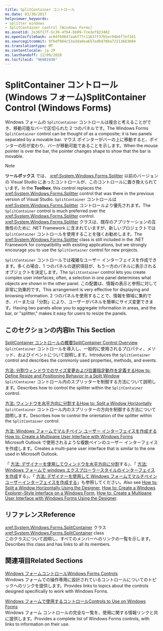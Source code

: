 ```yaml
---
title: SplitContainer コントロール
ms.date: 03/30/2017
helpviewer_keywords:
- splitter windows
- SplitContainer control [Windows Forms]
ms.assetid: 2e36f17f-5c39-4fb4-bb09-7ce3ef823402
ms.openlocfilehash: ac04f60847aa6f77c11637f37b5ec94b6f7ef341
ms.sourcegitcommit: 9f6df084c53a3da0ea657ed0d708a72213683084
ms.translationtype: MT
ms.contentlocale: ja-JP
ms.lasthandoff: 12/09/2020
ms.locfileid: "96982436"
---
```

# <a name="splitcontainer-control-windows-forms"></a><span data-ttu-id="5397a-102">SplitContainer コントロール (Windows フォーム)</span><span class="sxs-lookup"><span data-stu-id="5397a-102">SplitContainer Control (Windows Forms)</span></span>
<span data-ttu-id="5397a-103">Windows フォームの `SplitContainer` コントロールは複合と考えることができ、移動可能なバーで区切られた 2 つのパネルです。</span><span class="sxs-lookup"><span data-stu-id="5397a-103">The Windows Forms `SplitContainer` control can be thought of as a composite; it is two panels separated by a movable bar.</span></span> <span data-ttu-id="5397a-104">マウス ポインターがバーの上に移動すると、ポインターの形が変わり、バーが移動可能であることを示します。</span><span class="sxs-lookup"><span data-stu-id="5397a-104">When the mouse pointer is over the bar, the pointer changes shape to show that the bar is movable.</span></span>  
  
> [!NOTE]
> <span data-ttu-id="5397a-105">**ツールボックス** では、 <xref:System.Windows.Forms.Splitter> 以前のバージョンの Visual Studio にあったコントロールが、このコントロールに置き換えられています。</span><span class="sxs-lookup"><span data-stu-id="5397a-105">In the **Toolbox**, this control replaces the <xref:System.Windows.Forms.Splitter> control that was there in the previous version of Visual Studio.</span></span> <span data-ttu-id="5397a-106">`SplitContainer` コントロールは <xref:System.Windows.Forms.Splitter> コントロールより優先されます。</span><span class="sxs-lookup"><span data-stu-id="5397a-106">The `SplitContainer` control is much preferred over the <xref:System.Windows.Forms.Splitter> control.</span></span> <span data-ttu-id="5397a-107"><xref:System.Windows.Forms.Splitter> クラスは、既存のアプリケーションの互換性のために .NET Framework に含まれていますが、新しいプロジェクトでは `SplitContainer` コントロールを使用することを強くお勧めします。</span><span class="sxs-lookup"><span data-stu-id="5397a-107">The <xref:System.Windows.Forms.Splitter> class is still included in the .NET Framework for compatibility with existing applications, but we strongly encourage you to use the `SplitContainer` control for new projects.</span></span>  
  
 <span data-ttu-id="5397a-108">`SplitContainer` コントロールでは複雑なユーザー インターフェイスを作成できます。多くの場合、1 つのパネルの選択項目が、もう一方のパネルに表示されるオブジェクトを決定します。</span><span class="sxs-lookup"><span data-stu-id="5397a-108">The `SplitContainer` control lets you create complex user interfaces; often, a selection in one panel determines what objects are shown in the other panel.</span></span> <span data-ttu-id="5397a-109">この配置は、情報の表示と参照に対して非常に効果的です。</span><span class="sxs-lookup"><span data-stu-id="5397a-109">This arrangement is very effective for displaying and browsing information.</span></span> <span data-ttu-id="5397a-110">2 つのパネルを使用することで、情報を領域に集約でき、バーまたは「分割」により、ユーザーがパネルを簡単にサイズ変更できます。</span><span class="sxs-lookup"><span data-stu-id="5397a-110">Having two panels allow you to aggregate information in areas, and the bar, or "splitter," makes it easy for users to resize the panels.</span></span>  
  
## <a name="in-this-section"></a><span data-ttu-id="5397a-111">このセクションの内容</span><span class="sxs-lookup"><span data-stu-id="5397a-111">In This Section</span></span>  
 [<span data-ttu-id="5397a-112">SplitContainer コントロールの概要</span><span class="sxs-lookup"><span data-stu-id="5397a-112">SplitContainer Control Overview</span></span>](splitcontainer-control-overview-windows-forms.md)  
 <span data-ttu-id="5397a-113">`SplitContainer` コントロールを導入し、一般的に使用されるプロパティ、メソッド、およびイベントについて説明します。</span><span class="sxs-lookup"><span data-stu-id="5397a-113">Introduces the `SplitContainer` control and describes the commonly used properties, methods, and events.</span></span>  
  
 [<span data-ttu-id="5397a-114">方法: 分割ウィンドウでのサイズ変更および位置指定動作を定義する</span><span class="sxs-lookup"><span data-stu-id="5397a-114">How to: Define Resize and Positioning Behavior in a Split Window</span></span>](how-to-define-resize-and-positioning-behavior-in-a-split-window.md)  
 <span data-ttu-id="5397a-115">`SplitContainer` コントロール内のスプリッターを制御する方法について説明します。</span><span class="sxs-lookup"><span data-stu-id="5397a-115">Describes how to control the splitter within the `SplitContainer` control.</span></span>  
  
 [<span data-ttu-id="5397a-116">方法: ウィンドウを水平方向に分割する</span><span class="sxs-lookup"><span data-stu-id="5397a-116">How to: Split a Window Horizontally</span></span>](how-to-split-a-window-horizontally.md)  
 <span data-ttu-id="5397a-117">`SplitContainer` コントロール内のスプリッターの方向を制御する方法について説明します。</span><span class="sxs-lookup"><span data-stu-id="5397a-117">Describes how to control the orientation of the splitter within the `SplitContainer` control.</span></span>  
  
 [<span data-ttu-id="5397a-118">方法: Windows フォームでマルチペイン ユーザー インターフェイスを作成する</span><span class="sxs-lookup"><span data-stu-id="5397a-118">How to: Create a Multipane User Interface with Windows Forms</span></span>](how-to-create-a-multipane-user-interface-with-windows-forms.md)  
 <span data-ttu-id="5397a-119">Microsoft Outlook で使用されるような複数ペインのユーザー インターフェイスを作成します。</span><span class="sxs-lookup"><span data-stu-id="5397a-119">Creates a multi-pane user interface that is similar to the one used in Microsoft Outlook.</span></span>  
  
 <span data-ttu-id="5397a-120">「 [方法: デザイナーを使用してウィンドウを水平方向に分割](how-to-split-a-window-horizontally-using-the-designer.md)する」、「 [方法: Windows フォームで windows エクスプローラースタイルのインターフェイスを作成](how-to-create-a-windows-explorer-style-interface-on-a-windows-form.md)する」、「 [方法: デザイナーを使用して Windows フォームでマルチペインユーザーインターフェイスを作成する](create-a-multipane-user-interface-with-wf-using-the-designer.md)」も参照してください。</span><span class="sxs-lookup"><span data-stu-id="5397a-120">Also see [How to: Split a Window Horizontally Using the Designer](how-to-split-a-window-horizontally-using-the-designer.md), [How to: Create a Windows Explorer–Style Interface on a Windows Form](how-to-create-a-windows-explorer-style-interface-on-a-windows-form.md), [How to: Create a Multipane User Interface with Windows Forms Using the Designer](create-a-multipane-user-interface-with-wf-using-the-designer.md).</span></span>  
  
## <a name="reference"></a><span data-ttu-id="5397a-121">リファレンス</span><span class="sxs-lookup"><span data-stu-id="5397a-121">Reference</span></span>  
 <span data-ttu-id="5397a-122"><xref:System.Windows.Forms.SplitContainer> クラス</span><span class="sxs-lookup"><span data-stu-id="5397a-122"><xref:System.Windows.Forms.SplitContainer> class</span></span>  
 <span data-ttu-id="5397a-123">このクラスについて説明し、すべてのメンバーへのリンクの一覧を示します。</span><span class="sxs-lookup"><span data-stu-id="5397a-123">Describes this class and has links to all its members.</span></span>  
  
## <a name="related-sections"></a><span data-ttu-id="5397a-124">関連項目</span><span class="sxs-lookup"><span data-stu-id="5397a-124">Related Sections</span></span>  
 [<span data-ttu-id="5397a-125">Windows フォームコントロール</span><span class="sxs-lookup"><span data-stu-id="5397a-125">Windows Forms Controls</span></span>](index.md)  
 <span data-ttu-id="5397a-126">Windows フォームでの操作専用に設計されているコントロールについてのトピックへのリンクを提供します。</span><span class="sxs-lookup"><span data-stu-id="5397a-126">Provides links to topics about the controls designed specifically to work with Windows Forms.</span></span>  
  
 [<span data-ttu-id="5397a-127">Windows フォームで使用するコントロール</span><span class="sxs-lookup"><span data-stu-id="5397a-127">Controls to Use on Windows Forms</span></span>](controls-to-use-on-windows-forms.md)  
 <span data-ttu-id="5397a-128">Windows フォーム コントロールの完全な一覧を、使用に関する情報リンクと共に提供します。</span><span class="sxs-lookup"><span data-stu-id="5397a-128">Provides a complete list of Windows Forms controls, with links to information on their use.</span></span>
